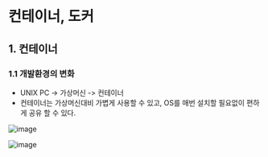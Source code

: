 # 컨테이너, 도커

## 1. 컨테이너

### 1.1  개발환경의 변화
* UNIX PC -> 가상머신 -> 컨테이너   
* 컨테이너는 가상머신대비 가볍게 사용할 수 있고, OS를 매번 설치할 필요없이 편하게 공유 할 수 있다.   

![image](https://user-images.githubusercontent.com/50629716/114330470-c4817300-9b7c-11eb-9212-a47e76630b91.png)



![image](https://user-images.githubusercontent.com/50629716/114330268-4cb34880-9b7c-11eb-9d97-36201fc4f90f.png)

